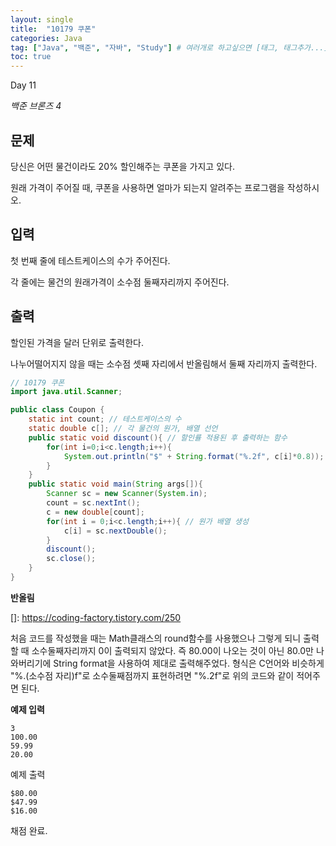 ```yaml
---
layout: single
title:  "10179 쿠폰"
categories: Java
tag: ["Java", "백준", "자바", "Study"] # 여러개로 하고싶으면 [태그, 태그추가...]
toc: true
---
```


Day 11

*백준 브론즈 4*





## 문제

당신은 어떤 물건이라도 20% 할인해주는 쿠폰을 가지고 있다.

원래 가격이 주어질 때, 쿠폰을 사용하면 얼마가 되는지 알려주는 프로그램을 작성하시오.



## 입력

첫 번째 줄에 테스트케이스의 수가 주어진다.

각 줄에는 물건의 원래가격이 소수점 둘째자리까지 주어진다.



## 출력

할인된 가격을 달러 단위로 출력한다.

나누어떨어지지 않을 때는 소수점 셋째 자리에서 반올림해서 둘째 자리까지 출력한다.





```java
// 10179 쿠폰
import java.util.Scanner;

public class Coupon {
    static int count; // 테스트케이스의 수 
    static double c[]; // 각 물건의 원가, 배열 선언
    public static void discount(){ // 할인률 적용된 후 출력하는 함수 
        for(int i=0;i<c.length;i++){
            System.out.println("$" + String.format("%.2f", c[i]*0.8)); // 소수 셋째자리에서 반올림
        }
    }
    public static void main(String args[]){
        Scanner sc = new Scanner(System.in);
        count = sc.nextInt();   
        c = new double[count];     
        for(int i = 0;i<c.length;i++){ // 원가 배열 생성
            c[i] = sc.nextDouble();
        }
        discount();
        sc.close();
    }
}

```





**반올림**

[]: https://coding-factory.tistory.com/250

처음 코드를 작성했을 때는 Math클래스의 round함수를 사용했으나 그렇게 되니 출력할 때 소수둘째자리까지 0이 출력되지 않았다. 즉 80.00이 나오는 것이 아닌 80.0만 나와버리기에 String format을 사용하여 제대로 출력해주었다. 형식은 C언어와 비슷하게 "%.(소수점 자리)f"로 소수둘째점까지 표현하려면 "%.2f"로 위의 코드와 같이 적어주면 된다. 





**예제 입력**

```
3
100.00
59.99
20.00
```

예제 출력

```
$80.00
$47.99
$16.00
```





채점 완료.

